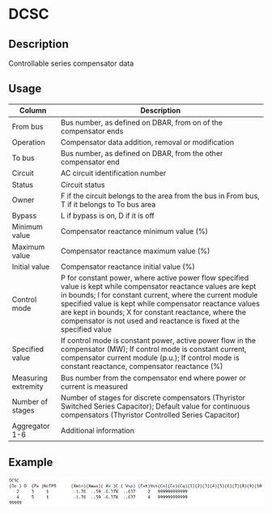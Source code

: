 # DCSC
## Description
Controllable series compensator data
## Usage
Column   |   Description
---   |   ---
From bus   |   Bus number, as defined on DBAR, from on of the compensator ends
Operation   |   Compensator data addition, removal or modification
To bus   |   Bus number, as defined on DBAR, from the other compensator end
Circuit   |   AC circuit identification number
Status   |   Circuit status
Owner   |   F if the circuit belongs to the area from the bus in From bus, T if it belongs to To bus area
Bypass   |   L if bypass is on, D if it is off
Minimum value   |   Compensator reactance minimum value (%)
Maximum value   |   Compensator reactance maximum value (%)
Initial value   |   Compensator reactance initial value (%)
Control mode   |   P for constant power, where active power flow specified value is kept while compensator reactance values are kept in bounds; I for constant current, where the current module specified value is kept while compensator reactance values are kept in bounds; X for constant reactance, where the compensator is not used and reactance is fixed at the specified value
Specified value | If control mode is constant power, active power flow in the compensator (MW); If control mode is constant current, compensator current module (p.u.); If control mode is constant reactance, compensator reactance (%)
Measuring extremity   |   Bus number from the compensator end where power or current is measured
Number of stages   |   Number of stages for discrete compensators (Thyristor Switched Series Capacitor); Default value for continuous compensators (Thyristor Controlled Series Capacitor)
Aggregator 1-6   |   Additional information
 ## Example
![Alt text](assets/DCSC.png)